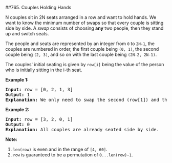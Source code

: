 ##765. Couples Holding Hands
<p>
N couples sit in 2N seats arranged in a row and want to hold hands.  We want to know the minimum number of swaps so that every couple is sitting side by side.  A <i>swap</i> consists of choosing <b>any</b> two people, then they stand up and switch seats. 
</p><p>
The people and seats are represented by an integer from <code>0</code> to <code>2N-1</code>, the couples are numbered in order, the first couple being <code>(0, 1)</code>, the second couple being <code>(2, 3)</code>, and so on with the last couple being <code>(2N-2, 2N-1)</code>.
</p><p>
The couples' initial seating is given by <code>row[i]</code> being the value of the person who is initially sitting in the i-th seat.

<p><b>Example 1:</b><br /><pre>
<b>Input:</b> row = [0, 2, 1, 3]
<b>Output:</b> 1
<b>Explanation:</b> We only need to swap the second (row[1]) and third (row[2]) person.
</pre></p>

<p><b>Example 2:</b><br /><pre>
<b>Input:</b> row = [3, 2, 0, 1]
<b>Output:</b> 0
<b>Explanation:</b> All couples are already seated side by side.
</pre></p>

<p>
<b>Note:</b>
<ol> 
<li> <code>len(row)</code> is even and in the range of <code>[4, 60]</code>.</li>
<li> <code>row</code> is guaranteed to be a permutation of <code>0...len(row)-1</code>.</li>
</ol>